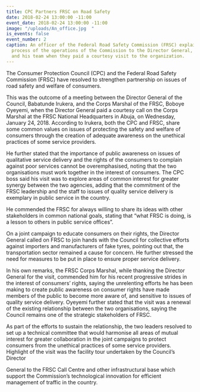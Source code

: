 ```yaml
---
title: CPC Partners FRSC on Road Safety
date: 2018-02-24 13:00:00 -11:00
event_date: 2018-02-24 13:00:00 -11:00
image: "/uploads/An_office.jpg  "
is_events: false
event_number: 2
caption: An officer of the Federal Road Safety Commission (FRSC) explaining the automation
  process of the operations of the Commission to the Director General, Babatunde Irukera
  and his team when they paid a courtesy visit to the organization.
---
```


The Consumer Protection Council (CPC) and the Federal Road Safety Commission (FRSC) have resolved to strengthen partnership on issues of road safety and welfare of consumers.

This was the outcome of a meeting between the Director General of the Council, Babatunde Irukera, and the Corps Marshal of the FRSC, Boboye Oyeyemi, when the Director General paid a courtesy call on the Corps Marshal at the FRSC National Headquarters in Abuja, on Wednesday, January 24, 2018.
According to Irukera, both the CPC and FRSC, share some common values on issues of protecting the safety and welfare of consumers through the creation of adequate awareness on the unethical practices of some service providers.

He further stated that the importance of public awareness on issues of qualitative service delivery and the rights of the consumers to complain against poor services cannot be overemphasised, noting that the two organisations must work together in the interest of consumers.
The CPC boss said his visit was to explore areas of common interest for greater synergy between the two agencies, adding that the commitment of the FRSC leadership and the staff to issues of quality service delivery is exemplary in public service in the country.

He commended the FRSC for always willing to share its ideas with other stakeholders in common national goals, stating that “what FRSC is doing, is a lesson to others in public service offices”.

On a joint campaign to educate consumers on their rights, the Director General called on FRSC to join hands with the Council for collective efforts against importers and manufacturers of fake tyres, pointing out that, the transportation sector remained a cause for concern. He further stressed the need for measures to be put in place to ensure proper service delivery.

In his own remarks, the FRSC Corps Marshal, while thanking the Director General for the visit, commended him for his recent progressive strides in the interest of consumers’ rights, saying the unrelenting efforts he has been making to create public awareness on consumer rights have made members of the public to become more aware of, and sensitive to issues of quality service delivery.
Oyeyemi further stated that the visit was a renewal of the existing relationship between the two organisations, saying the Council remains one of the strategic stakeholders of FRSC.

As part of the efforts to sustain the relationship, the two leaders resolved to set up a technical committee that would harmonise all areas of mutual interest for greater collaboration in the joint campaigns to protect consumers from the unethical practices of some service providers.
Highlight of the visit was the facility tour undertaken by the Council’s Director 

General to the FRSC Call Centre and other infrastructural base which support the Commission’s technological innovation for efficient management of traffic in the country.
